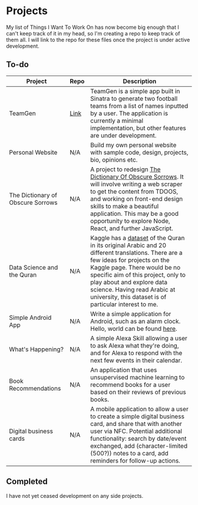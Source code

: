 # Projects

My list of Things I Want To Work On has now become big enough that I can't keep track of it in my head, so I'm creating a repo to keep track of them all. I will link to the repo for these files once the project is under active development. 

## To-do

| Project | Repo | Description |
| --- | --- | --- |
| TeamGen | [Link](https://github.com/peterwdj/football-team-generator) | TeamGen is a simple app built in Sinatra to generate two football teams from a list of names inputted by a user. The application is currently a minimal implementation, but other features are under development. |
| Personal Website | N/A | Build my own personal website with sample code, design, projects, bio, opinions etc. |
| The Dictionary of Obscure Sorrows | N/A | A project to redesign [The Dictionary Of Obscure Sorrows](http://www.dictionaryofobscuresorrows.com/). It will involve writing a web scraper to get the content from TDOOS, and working on front-end design skills to make a beautiful application. This may be a good opportunity to explore Node, React, and further JavaScript. |
| Data Science and the Quran | N/A | Kaggle has a [dataset](https://www.kaggle.com/zusmani/the-holy-quran) of the Quran in its original Arabic and 20 different translations. There are a few ideas for projects on the Kaggle page. There would be no specific aim of this project, only to play about and explore data science. Having read Arabic at university, this dataset is of particular interest to me. |
| Simple Android App | N/A | Write a simple application for Android, such as an alarm clock. Hello, world can be found [here](https://github.com/peterwdj/hello-world-android). |
| What's Happening? | N/A | A simple Alexa Skill allowing a user to ask Alexa what they're doing, and for Alexa to respond with the next few events in their calendar. |
| Book Recommendations | N/A | An application that uses unsupervised machine learning to recommend books for a user based on their reviews of previous books. |
| Digital business cards | N/A | A mobile application to allow a user to create a simple digital business card, and share that with another user via NFC. Potential additional functionality: search by date/event exchanged, add (character-limited (500?)) notes to a card, add reminders for follow-up actions. |

## Completed

I have not yet ceased development on any side projects.
